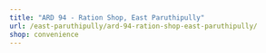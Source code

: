 ```yaml
---
title: "ARD 94 - Ration Shop, East Paruthipully"
url: /east-paruthipully/ard-94-ration-shop-east-paruthipully/
shop: convenience
---
```

